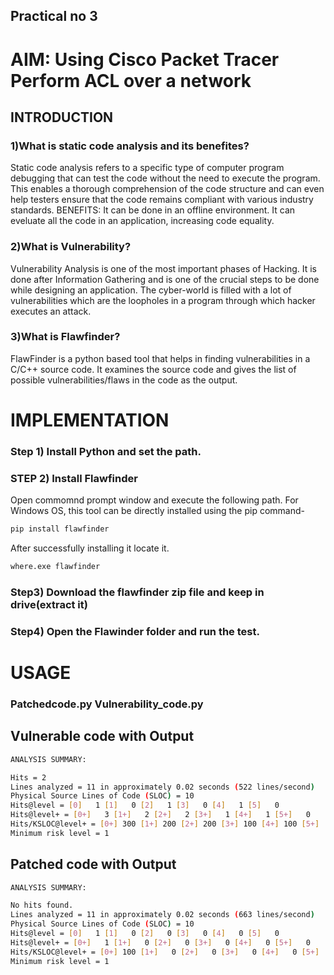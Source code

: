 ## Practical no 3
# AIM: Using Cisco Packet Tracer Perform ACL over a network
## INTRODUCTION
### 1)What is static code analysis and its benefites?
Static code analysis refers to a specific type of computer program debugging that can test the code without the need to execute the program.
This enables a thorough comprehension of the code structure and can even help testers ensure that the code remains compliant with various industry standards.
BENEFITS:
It can be done in an offline environment.
It can eveluate all the code in an application, increasing code equality.

### 2)What is Vulnerability?
Vulnerability Analysis is one of the most important phases of Hacking. 
It is done after Information Gathering and is one of the crucial steps to be done while designing an application.
The cyber-world is filled with a lot of vulnerabilities which are the loopholes in a program through which hacker executes an attack.


### 3)What is Flawfinder?
FlawFinder is a python based tool that helps in finding vulnerabilities in a C/C++ source code. 
It examines the source code and gives the list of possible vulnerabilities/flaws in the code as the output.

# IMPLEMENTATION
### Step 1) Install Python and set the path.

### STEP 2) Install Flawfinder
Open commomnd prompt window and execute the following path.
For Windows OS, this tool can be directly installed using the pip command-
```bash
pip install flawfinder
```
After successfully installing it locate it.
```bash
where.exe flawfinder
```
### Step3) Download the flawfinder zip file and keep in drive(extract it)

### Step4) Open the Flawinder folder and run the test. 

# USAGE
### Patchedcode.py Vulnerability_code.py

## Vulnerable code with Output
```bash
ANALYSIS SUMMARY:

Hits = 2
Lines analyzed = 11 in approximately 0.02 seconds (522 lines/second)
Physical Source Lines of Code (SLOC) = 10
Hits@level = [0]   1 [1]   0 [2]   1 [3]   0 [4]   1 [5]   0
Hits@level+ = [0+]   3 [1+]   2 [2+]   2 [3+]   1 [4+]   1 [5+]   0
Hits/KSLOC@level+ = [0+] 300 [1+] 200 [2+] 200 [3+] 100 [4+] 100 [5+]   0
Minimum risk level = 1
```
## Patched code with Output
```bash
ANALYSIS SUMMARY:

No hits found.
Lines analyzed = 11 in approximately 0.02 seconds (663 lines/second)
Physical Source Lines of Code (SLOC) = 10
Hits@level = [0]   1 [1]   0 [2]   0 [3]   0 [4]   0 [5]   0
Hits@level+ = [0+]   1 [1+]   0 [2+]   0 [3+]   0 [4+]   0 [5+]   0
Hits/KSLOC@level+ = [0+] 100 [1+]   0 [2+]   0 [3+]   0 [4+]   0 [5+]   0
Minimum risk level = 1
```
